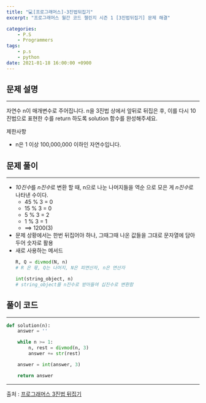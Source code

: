 ```yaml
---
title: "💻[프로그래머스]-3진법뒤집기"
excerpt: "프로그래머스 월간 코드 챌린지 시즌 1 [3진법뒤집기] 문제 해결"

categories:
    - P.S
    - Programmers
tags:
    - p.s
    - python
date: 2021-01-18 16:00:00 +0900
---
```


## 문제 설명
---
자연수 n이 매개변수로 주어집니다. n을 3진법 상에서 앞뒤로 뒤집은 후, 이를 다시 10진법으로 표현한 수를 return 하도록 solution 함수를 완성해주세요.

제한사항
- n은 1 이상 100,000,000 이하인 자연수입니다.

## 문제 풀이
---
- *10진수*를 *n진수*로 변환 할 때, n으로 나눈 나머지들을 역순 으로 모은 게 *n진수*로 나타낸 수이다.
  - 45 % 3 = 0
  - 15 % 3 = 0
  - 5 % 3 = 2
  - 1 % 3 = 1
  - ==> 1200(3)
- 문제 상황에서는 한번 뒤집어야 하나, 그때그때 나온 값들을 그대로 문자열에 담아두어 숫자로 활용
- 새로 사용하는 메서드
  ```python
  R, Q = divmod(N, n)
  # R 은 몫, Q는 나머지, N은 피연산자, n은 연산자
  ```
  ```python
  int(string_object, n)
  # string_object를 n진수로 받아들여 십진수로 변환함
  ```

## 풀이 코드
---
```python
def solution(n):
    answer = ''

    while n >= 1:
        n, rest = divmod(n, 3)
        answer += str(rest)

    answer = int(answer, 3)

    return answer
```
-----
출처 : [프로그래머스 3진법 뒤집기](https://programmers.co.kr/learn/courses/30/lessons/68935)